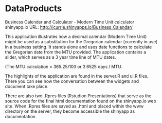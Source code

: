# DataProducts
Business Calendar and Calculator - Modern Time Unit calculator
shinyapp.io URL: http://jcurrie.shinyapps.io/Business_Calendar/

This application illustrates how a decimal calendar (Modern Time Unit) might be used as a substitution for the Gregorian calendar (currently in use) in a business setting. It stands alone and uses date functions to calculate the Gregorian date from the MTU provided. The application contains a slider, which serves as a 3 year time line of MTU dates.

(The MTU calculation = 365.25/100 or 3.6525 days / MTU.

The highlights of the application are found in the server.R and ui.R files. There you can see how the conversation between the widgets and document take place.

There are also two .Rpres files (Rstudion Presentations) that serve as the source code for the final html documentation found on the shinyapp.io web site. When .Rpres files are saved as .html and placed within the www directory on the server, they become accessible the shinyapp as documentation.




